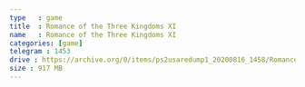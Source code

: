 ```yaml
---
type   : game
title  : Romance of the Three Kingdoms XI
name   : Romance of the Three Kingdoms XI
categories: [game]
telegram : 1453
drive : https://archive.org/0/items/ps2usaredump1_20200816_1458/Romance%20of%20the%20Three%20Kingdoms%20XI.7z
size : 917 MB
---
```



